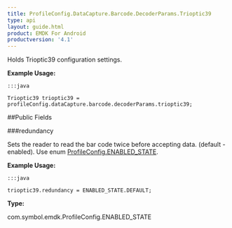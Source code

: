 ```yaml
---
title: ProfileConfig.DataCapture.Barcode.DecoderParams.Trioptic39
type: api
layout: guide.html
product: EMDK For Android
productversion: '4.1'
---
```



Holds Trioptic39 configuration settings. 
 
 

**Example Usage:**
	
	:::java
	
	Trioptic39 trioptic39 = profileConfig.dataCapture.barcode.decoderParams.trioptic39;
	


##Public Fields

###redundancy

Sets the reader to read the bar code twice before accepting data. (default - enabled). 
 Use enum [ ProfileConfig.ENABLED_STATE](../ProfileConfig-ENABLED_STATE).
 
 

**Example Usage:**
	
	:::java
	
	trioptic39.redundancy = ENABLED_STATE.DEFAULT;
	


**Type:**

com.symbol.emdk.ProfileConfig.ENABLED_STATE









